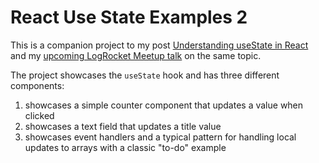 # React Use State Examples 2

This is a companion project to my post [Understanding useState in React]() and my [upcoming LogRocket Meetup talk](https://blog.logrocket.com/understanding-usestate-in-react/) on the same topic.

The project showcases the `useState` hook and has three different components:

1. <Counter /> showcases a simple counter component that updates a value when clicked
2. <Single /> showcases a text field that updates a title value
3. <Multiple /> showcases event handlers and a typical pattern for handling local updates to arrays with a classic "to-do" example
